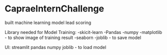 # CapraeInternChallenge
built machine learning model lead scoring 

Library needed for
Model Training:
-skicit-learn
-Pandas
-numpy
-matplotlib - to show image of training result
-seaborn
-joblib - to save model

UI:
streamlit
pandas
numpy
joblib - to load model

